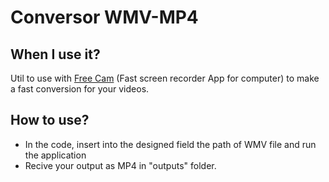 # Conversor WMV-MP4

## When I use it?
Util to use with [Free Cam](https://www.freescreenrecording.com) (Fast screen recorder App for computer) to make a fast conversion for your videos.

## How to use?
- In the code, insert into the designed field the path of WMV file and run the application
- Recive your output as MP4 in "outputs" folder.